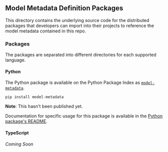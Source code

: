## Model Metadata Definition Packages

This directory contains the underlying source code for the distributed packages that developers can import into their projects to reference the model metadata contained in this repo.

### Packages

The packages are separated into different directories for each supported language.

#### Python

The Python package is available on the Python Package Index as [`model-metadata`](https://pypi.org/project/model-metadata/).

```shell
pip install model-metadata
```

**Note**: This hasn't been published yet.

Documentation for specific usage for this package is available in the [Python package's README](./python/README.md).

#### TypeScript

_Coming Soon_